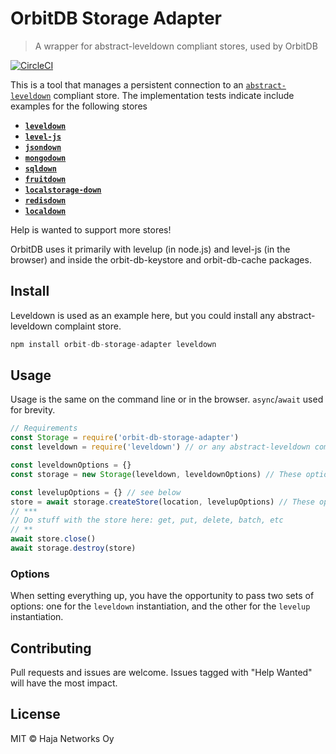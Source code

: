 # OrbitDB Storage Adapter

> A wrapper for abstract-leveldown compliant stores, used by OrbitDB

[![CircleCI](https://circleci.com/gh/orbitdb/orbit-db-storage-adapter/tree/master.svg?style=svg)](https://circleci.com/gh/orbitdb/orbit-db-storage-adapter/tree/master)

This is a tool that manages a persistent connection to an [`abstract-leveldown`](https://github.com/Level/abstract-leveldown) compliant store. The implementation tests indicate include examples for the following stores

- **[`leveldown`](leveldown)**
- **[`level-js`](level-js)**
- **[`jsondown`](jsondown)**
- **[`mongodown`](mongodown)**
- **[`sqldown`](sqldown)**
- **[`fruitdown`](fruitdown)**
- **[`localstorage-down`](localstorage-down)**
- **[`redisdown`](redisdown)**
- **[`localdown`](localdown)**

Help is wanted to support more stores!

OrbitDB uses it primarily with levelup (in node.js) and level-js (in the browser) and inside the orbit-db-keystore and orbit-db-cache packages.

## Install

Leveldown is used as an example here, but you could install any abstract-leveldown complaint store.

```JavaScript
npm install orbit-db-storage-adapter leveldown
```

## Usage

Usage is the same on the command line or in the browser. `async`/`await` used for brevity.

```JavaScript
// Requirements
const Storage = require('orbit-db-storage-adapter')
const leveldown = require('leveldown') // or any abstract-leveldown complaint store

const leveldownOptions = {}
const storage = new Storage(leveldown, leveldownOptions) // These options passed to leveldown factory 

const levelupOptions = {} // see below
store = await storage.createStore(location, levelupOptions) // These options passed to levelup instance
// ***
// Do stuff with the store here: get, put, delete, batch, etc
// **
await store.close()
await storage.destroy(store)
```

### Options

When setting everything up, you have the opportunity to pass two sets of options: one for the `leveldown` instantiation, and the other for the `levelup` instantiation.
 
## Contributing

Pull requests and issues are welcome. Issues tagged with "Help Wanted" will have the most impact.

## License 

MIT © Haja Networks Oy
